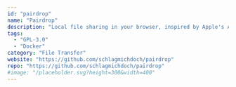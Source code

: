 ```yaml
---
id: "pairdrop"
name: "Pairdrop"
description: "Local file sharing in your browser, inspired by Apple's AirDrop (fork of Snapdrop)."
tags:
  - "GPL-3.0"
  - "Docker"
category: "File Transfer"
website: "https://github.com/schlagmichdoch/pairdrop"
repo: "https://github.com/schlagmichdoch/pairdrop"
#image: "/placeholder.svg?height=300&width=400"
---
```


